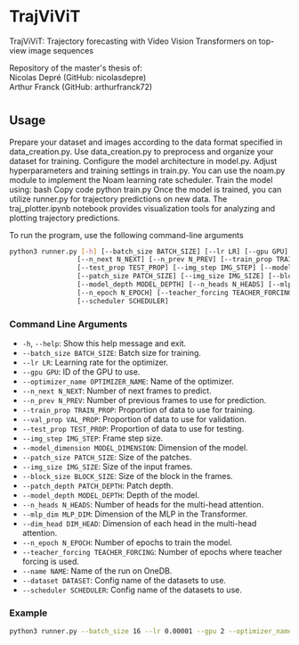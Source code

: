 # TrajViViT

TrajViViT: Trajectory forecasting with Video Vision Transformers on top-view image sequences

Repository of the master's thesis of:\
Nicolas Depré (GitHub: nicolasdepre)\
Arthur Franck (GitHub: arthurfranck72)

#

## Usage

Prepare your dataset and images according to the data format specified in data_creation.py.
Use data_creation.py to preprocess and organize your dataset for training.
Configure the model architecture in model.py.
Adjust hyperparameters and training settings in train.py. You can use the noam.py module to implement the Noam learning rate scheduler.
Train the model using:
bash
Copy code
python train.py
Once the model is trained, you can utilize runner.py for trajectory predictions on new data.
The traj_plotter.ipynb notebook provides visualization tools for analyzing and plotting trajectory predictions.


To run the program, use the following command-line arguments

```bash
python3 runner.py [-h] [--batch_size BATCH_SIZE] [--lr LR] [--gpu GPU] [--optimizer_name OPTIMIZER_NAME]
                 [--n_next N_NEXT] [--n_prev N_PREV] [--train_prop TRAIN_PROP] [--val_prop VAL_PROP]
                 [--test_prop TEST_PROP] [--img_step IMG_STEP] [--model_dimension MODEL_DIMENSION]
                 [--patch_size PATCH_SIZE] [--img_size IMG_SIZE] [--block_size BLOCK_SIZE] [--patch_depth PATCH_DEPTH]
                 [--model_depth MODEL_DEPTH] [--n_heads N_HEADS] [--mlp_dim MLP_DIM] [--dim_head DIM_HEAD]
                 [--n_epoch N_EPOCH] [--teacher_forcing TEACHER_FORCING] [--name NAME] [--dataset DATASET]
                 [--scheduler SCHEDULER]
```

### Command Line Arguments

- `-h`, `--help`: Show this help message and exit.
- `--batch_size BATCH_SIZE`: Batch size for training.
- `--lr LR`: Learning rate for the optimizer.
- `--gpu GPU`: ID of the GPU to use.
- `--optimizer_name OPTIMIZER_NAME`: Name of the optimizer.
- `--n_next N_NEXT`: Number of next frames to predict.
- `--n_prev N_PREV`: Number of previous frames to use for prediction.
- `--train_prop TRAIN_PROP`: Proportion of data to use for training.
- `--val_prop VAL_PROP`: Proportion of data to use for validation.
- `--test_prop TEST_PROP`: Proportion of data to use for testing.
- `--img_step IMG_STEP`: Frame step size.
- `--model_dimension MODEL_DIMENSION`: Dimension of the model.
- `--patch_size PATCH_SIZE`: Size of the patches.
- `--img_size IMG_SIZE`: Size of the input frames.
- `--block_size BLOCK_SIZE`: Size of the block in the frames.
- `--patch_depth PATCH_DEPTH`: Patch depth.
- `--model_depth MODEL_DEPTH`: Depth of the model.
- `--n_heads N_HEADS`: Number of heads for the multi-head attention.
- `--mlp_dim MLP_DIM`: Dimension of the MLP in the Transformer.
- `--dim_head DIM_HEAD`: Dimension of each head in the multi-head attention.
- `--n_epoch N_EPOCH`: Number of epochs to train the model.
- `--teacher_forcing TEACHER_FORCING`: Number of epochs where teacher forcing is used.
- `--name NAME`: Name of the run on OneDB.
- `--dataset DATASET`: Config name of the datasets to use.
- `--scheduler SCHEDULER`: Config name of the datasets to use.

### Example
```bash
python3 runner.py --batch_size 16 --lr 0.00001 --gpu 2 --optimizer_name adam --n_next 12 --n_prev 8 --train_prop 0.9 --val_prop 0.05 --test_prop 0.05 --img_step 12 --model_dimension 1024 --patch_size 8 --img_size 64 --patch_depth 4 --model_depth 6 --n_heads 8 --mlp_dim 2048 --dim_head 128 --n_epoch 100 --teacher_forcing 50 --block_size 4 --dataset dc1 --scheduler noam
```
